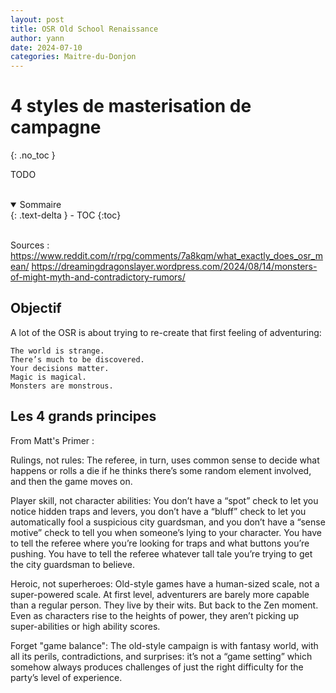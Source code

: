 ```yaml
---
layout: post
title: OSR Old School Renaissance
author: yann
date: 2024-07-10
categories: Maitre-du-Donjon
---
```


# 4 styles de masterisation de campagne
{: .no_toc }

TODO

<br />

<details open markdown="block">
  <summary>
    Sommaire
  </summary>
  {: .text-delta }
- TOC
{:toc}
</details>

<br />

Sources : 
https://www.reddit.com/r/rpg/comments/7a8kqm/what_exactly_does_osr_mean/
https://dreamingdragonslayer.wordpress.com/2024/08/14/monsters-of-might-myth-and-contradictory-rumors/

## Objectif

A lot of the OSR is about trying to re-create that first feeling of adventuring:

    The world is strange.
    There’s much to be discovered.
    Your decisions matter.
    Magic is magical.
    Monsters are monstrous.


## Les 4 grands principes

From Matt's Primer :

Rulings, not rules: The referee, in turn, uses common sense to decide what happens or rolls a die if he thinks there’s some random element involved, and then the game moves on.

Player skill, not character abilities: You don’t have a “spot” check to let you notice hidden traps and levers, you don’t have a “bluff” check to let you automatically fool a suspicious city guardsman, and you don’t have a “sense motive” check to tell you when someone’s lying to your character. You have to tell the referee where you’re looking for traps and what buttons you’re pushing. You have to tell the referee whatever tall tale you’re trying to get the city guardsman to believe.

Heroic, not superheroes: Old-style games have a human-sized scale, not a super-powered scale. At first level, adventurers are barely more capable than a regular person. They live by their wits. But back to the Zen moment. Even as characters rise to the heights of power, they aren’t picking up super-abilities or high ability scores.

Forget "game balance": The old-style campaign is with fantasy world, with all its perils, contradictions, and surprises: it’s not a “game setting” which somehow always produces challenges of just the right difficulty for the party’s level of experience.




